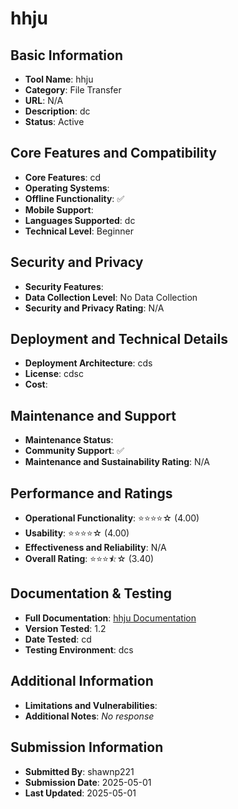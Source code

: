 # hhju

## Basic Information
- **Tool Name**: hhju
- **Category**: File Transfer
- **URL**: N/A
- **Description**: dc
- **Status**: Active

## Core Features and Compatibility
- **Core Features**: cd
- **Operating Systems**: 
- **Offline Functionality**: ✅
- **Mobile Support**: 
- **Languages Supported**: dc
- **Technical Level**: Beginner

## Security and Privacy
- **Security Features**: 
- **Data Collection Level**: No Data Collection
- **Security and Privacy Rating**: N/A

## Deployment and Technical Details
- **Deployment Architecture**: cds
- **License**: cdsc
- **Cost**: 

## Maintenance and Support
- **Maintenance Status**: 
- **Community Support**: ✅
- **Maintenance and Sustainability Rating**: N/A

## Performance and Ratings
- **Operational Functionality**: ⭐⭐⭐⭐☆ (4.00)
- **Usability**: ⭐⭐⭐⭐☆ (4.00)
- **Effectiveness and Reliability**: N/A
- **Overall Rating**: ⭐⭐⭐⯪☆ (3.40)

## Documentation & Testing
- **Full Documentation**: [hhju Documentation](https://github.com/user-attachments/files/20003221/Tor.Analysis.pdf)
- **Version Tested**: 1.2
- **Date Tested**: cd
- **Testing Environment**: dcs

## Additional Information
- **Limitations and Vulnerabilities**: 
- **Additional Notes**: _No response_

## Submission Information
- **Submitted By**: shawnp221
- **Submission Date**: 2025-05-01
- **Last Updated**: 2025-05-01
